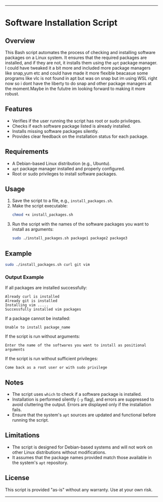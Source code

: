 

---

# Software Installation Script

## Overview
This Bash script automates the process of checking and installing software packages on a Linux system. It ensures that the required packages are installed, and if they are not, it installs them using the `apt` package manager. I could have tweaked it a bit more and included more package managers like snap,yum etc  and could have made it more flexible beacasue some programs like vlc is not found in apt but was on snap but im using WSL right now so i dont have the liberty to do snap and other package managers at the moment.Maybe in the fututre im looking forward to making it more robust. 

## Features
- Verifies if the user running the script has root or sudo privileges.
- Checks if each software package listed is already installed.
- Installs missing software packages silently.
- Provides clear feedback on the installation status for each package.

## Requirements
- A Debian-based Linux distribution (e.g., Ubuntu).
- `apt` package manager installed and properly configured.
- Root or sudo privileges to install software packages.

## Usage
1. Save the script to a file, e.g., `install_packages.sh`.
2. Make the script executable:
   ```bash
   chmod +x install_packages.sh
   ```
3. Run the script with the names of the software packages you want to install as arguments:
   ```bash
   sudo ./install_packages.sh package1 package2 package3
   ```

## Example
```bash
sudo ./install_packages.sh curl git vim
```

### Output Example
If all packages are installed successfully:
```
Already curl is installed
Already git is installed
Installing vim .....
Successfully installed vim packages
```

If a package cannot be installed:
```
Unable to install package_name
```

If the script is run without arguments:
```
Enter the name of the softwares you want to install as positional arguments
```

If the script is run without sufficient privileges:
```
Come back as a root user or with sudo privilege
```

## Notes
- The script uses `which` to check if a software package is installed.
- Installation is performed silently (`-y` flag), and errors are suppressed to avoid cluttering the output. Errors are displayed only if the installation fails.
- Ensure that the system's `apt` sources are updated and functional before running the script.

## Limitations
- The script is designed for Debian-based systems and will not work on other Linux distributions without modifications.
- It assumes that the package names provided match those available in the system's `apt` repository.

## License
This script is provided "as-is" without any warranty. Use at your own risk.

--- 


